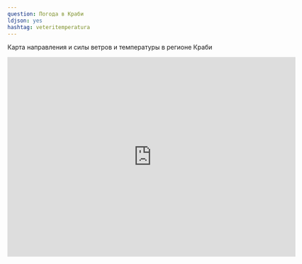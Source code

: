 ```yaml
---
question: Погода в Краби
ldjson: yes
hashtag: veteritemperatura
---
```


Карта направления и силы ветров и температуры в регионе Краби


<iframe width="650" height="450" src="https://embed.windy.com/embed2.html?lat=7.986&lon=98.906&detailLat=8.047&detailLon=98.906&width=650&height=450&zoom=11&level=surface&overlay=wind&product=ecmwf&menu=&message=&marker=&calendar=now&pressure=&type=map&location=coordinates&detail=true&metricWind=default&metricTemp=default&radarRange=-1" frameborder="0"></iframe>


